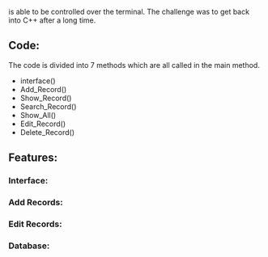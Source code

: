 is able to be controlled over the terminal. The challenge was to get back into C++ after a long time. 

## Code:
The code is divided into 7 methods which are all called in the main method. 
- interface()
- Add_Record()
- Show_Record()
- Search_Record()
- Show_All()
- Edit_Record()
- Delete_Record()




## Features:
### Interface:

### Add Records:

### Edit Records:

### Database:
